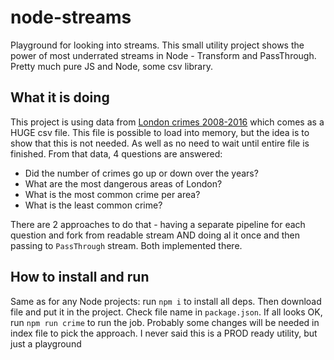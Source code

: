 # node-streams
Playground for looking into streams. This small utility project shows the power of most underrated streams 
in Node - Transform and PassThrough. Pretty much pure JS and Node, some csv library.

## What it is doing
This project is using data from [London crimes 2008-2016](https://www.kaggle.com/datasets/jboysen/london-crime?resource=download)
which comes as a HUGE csv file. This file is possible to load into memory, but the idea is to show that this is not needed. 
As well as no need to wait until entire file is finished. From that data, 4 questions are answered:

- Did the number of crimes go up or down over the years?
- What are the most dangerous areas of London?
- What is the most common crime per area?
- What is the least common crime?

There are 2 approaches to do that - having a separate pipeline for each question and fork from readable stream
AND doing al it once and then passing to `PassThrough` stream. Both implemented there.

## How to install and run
Same as for any Node projects: run `npm i` to install all deps.
Then download file and put it in the project. Check file name in `package.json`. If all looks OK, run `npm run crime` to run the job.
Probably some changes will be needed in index file to pick the approach. I never said this is a PROD ready utility, but just a playground